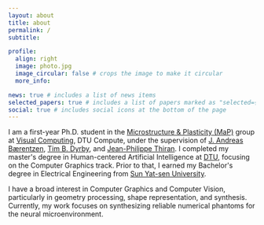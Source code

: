 ```yaml
---
layout: about
title: about
permalink: /
subtitle: 

profile:
  align: right
  image: photo.jpg
  image_circular: false # crops the image to make it circular
  more_info: 

news: true # includes a list of news items
selected_papers: true # includes a list of papers marked as "selected={true}"
social: true # includes social icons at the bottom of the page
---
```

I am a first-year Ph.D. student in the [Microstructure & Plasticity (MaP)](https://www.drcmr.dk/map) group at [Visual Computing](https://orbit.dtu.dk/en/organisations/visual-computing), DTU Compute, under the supervision of [J. Andreas Bærentzen](https://people.compute.dtu.dk/janba/), [Tim B. Dyrby](https://orbit.dtu.dk/en/persons/tim-bj%C3%B8rn-dyrby), and [Jean-Philippe Thiran](https://www.epfl.ch/labs/lts5/thiran.html/). I completed my master's degree in Human-centered Artificial Intelligence at [DTU](https://www.dtu.dk/english/), focusing on the Computer Graphics track. Prior to that, I earned my Bachelor's degree in Electrical Engineering from [Sun Yat-sen University](https://www.sysu.edu.cn/sysuen/).
    
I have a broad interest in Computer Graphics and Computer Vision, particularly in geometry processing, shape representation, and synthesis. Currently, my work focuses on synthesizing reliable numerical phantoms for the neural microenvironment.
